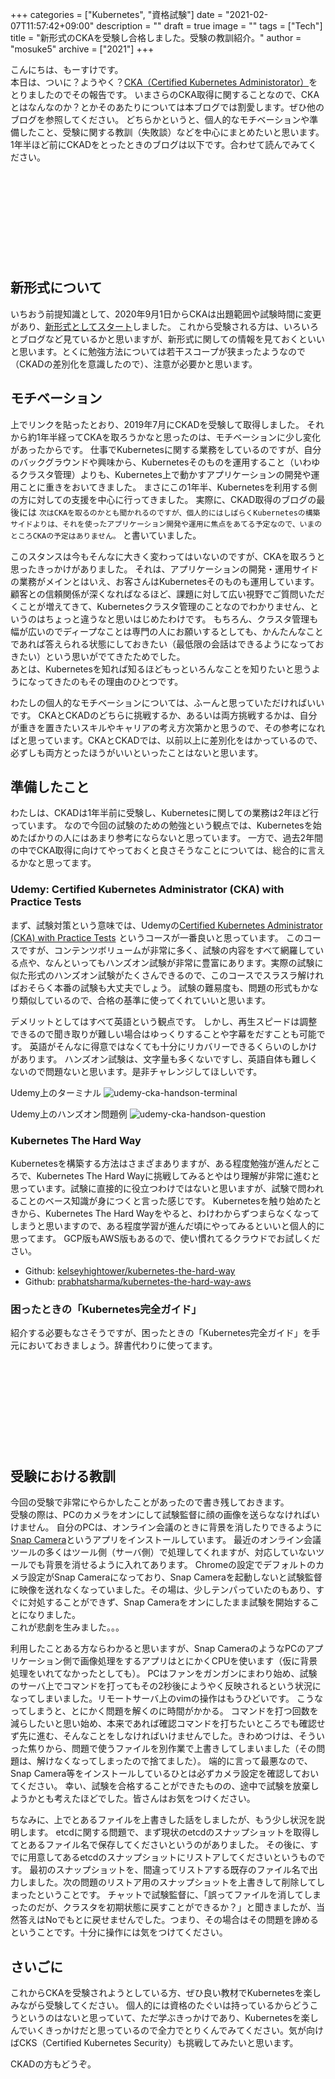 +++
categories = ["Kubernetes", "資格試験"]
date = "2021-02-07T11:57:42+09:00"
description = ""
draft = true
image = ""
tags = ["Tech"]
title = "新形式のCKAを受験し合格しました。受験の教訓紹介。"
author = "mosuke5"
archive = ["2021"]
+++

こんにちは、もーすけです。  
本日は、ついに？ようやく？[CKA（Certified Kubernetes Administorator）](https://training.linuxfoundation.org/ja/certification/certified-kubernetes-administrator-cka/)をとりましたのでその報告です。
いまさらのCKA取得に関することなので、CKAとはなんなのか？とかそのあたりについては本ブログでは割愛します。ぜひ他のブログを参照してください。
どちらかというと、個人的なモチベーションや準備したこと、受験に関する教訓（失敗談）などを中心にまとめたいと思います。
1年半ほど前にCKADをとったときのブログは以下です。合わせて読んでみてください。

<div class="iframely-embed"><div class="iframely-responsive" style="height: 140px; padding-bottom: 0;"><a href="https://blog.mosuke.tech/entry/2019/07/08/ckad/" data-iframely-url="//cdn.iframe.ly/mmfuBDQ"></a></div></div><script async src="//cdn.iframe.ly/embed.js" charset="utf-8"></script>
<!--more-->

## 新形式について
いちおう前提知識として、2020年9月1日からCKAは出題範囲や試験時間に変更があり、[新形式としてスタート](https://training.linuxfoundation.org/ja/cka-program-changes-2020/)しました。
これから受験される方は、いろいろとブログなど見ているかと思いますが、新形式に関しての情報を見ておくといいと思います。とくに勉強方法については若干スコープが狭まったようなので（CKADの差別化を意識したので）、注意が必要かと思います。

## モチベーション
上でリンクを貼ったとおり、2019年7月にCKADを受験して取得しました。
それから約1年半経ってCKAを取ろうかなと思ったのは、モチベーションに少し変化があったからです。
仕事でKubernetesに関する業務をしているのですが、自分のバックグラウンドや興味から、Kubernetesそのものを運用すること（いわゆるクラスタ管理）よりも、Kubernetes上で動かすアプリケーションの開発や運用ことに重きをおいてきました。
まさにこの1年半、Kubernetesを利用する側の方に対しての支援を中心に行ってきました。
実際に、CKAD取得のブログの最後には `次はCKAを取るのかとも聞かれるのですが、個人的にはしばらくKubernetesの構築サイドよりは、それを使ったアプリケーション開発や運用に焦点をあてる予定なので、いまのところCKAの予定はありません。` と書いていました。

このスタンスは今もそんなに大きく変わってはいないのですが、CKAを取ろうと思ったきっかけがありました。
それは、アプリケーションの開発・運用サイドの業務がメインとはいえ、お客さんはKubernetesそのものも運用しています。
顧客との信頼関係が深くなればなるほど、課題に対して広い視野でご質問いただくことが増えてきて、Kubernetesクラスタ管理のことなのでわかりません、というのはちょっと違うなと思いはじめたわけです。
もちろん、クラスタ管理も幅が広いのでディープなことは専門の人にお願いするとしても、かんたんなことであれば答えられる状態にしておきたい（最低限の会話はできるようになっておきたい）という思いがでてきたためでした。  
あとは、Kubernetesを知れば知るほどもっといろんなことを知りたいと思うようになってきたのもその理由のひとつです。

わたしの個人的なモチベーションについては、ふーんと思っていただければいいです。
CKAとCKADのどちらに挑戦するか、あるいは両方挑戦するかは、自分が重きを置きたいスキルやキャリアの考え方次第かと思うので、その参考になればと思っています。CKAとCKADでは、以前以上に差別化をはかっているので、必ずしも両方とったほうがいいといったことはないと思います。

## 準備したこと
わたしは、CKADは1年半前に受験し、Kubernetesに関しての業務は2年ほど行っています。
なので今回の試験のための勉強という観点では、Kubernetesを始めたばかりの人にはあまり参考にならないと思っています。
一方で、過去2年間の中でCKA取得に向けてやっておくと良さそうなことについては、総合的に言えるかなと思ってます。

### Udemy: Certified Kubernetes Administrator (CKA) with Practice Tests
まず、試験対策という意味では、Udemyの<a href="https://px.a8.net/svt/ejp?a8mat=3H3F8L+198YR6+3L4M+BW8O2&a8ejpredirect=https%3A%2F%2Fwww.udemy.com%2Fcourse%2Fcertified-kubernetes-administrator-with-practice-tests%2F" rel="nofollow">Certified Kubernetes Administrator (CKA) with Practice Tests</a>
<img border="0" width="1" height="1" src="https://www11.a8.net/0.gif?a8mat=3H3F8L+198YR6+3L4M+BW8O2" alt="">というコースが一番良いと思っています。
このコースですが、コンテンツボリュームが非常に多く、試験の内容をすべて網羅している点や、なんといってもハンズオン試験が非常に豊富にあります。実際の試験に似た形式のハンズオン試験がたくさんできるので、このコースでスラスラ解ければおそらく本番の試験も大丈夫でしょう。
試験の難易度も、問題の形式もかなり類似しているので、合格の基準に使ってくれていいと思います。

デメリットとしてはすべて英語という観点です。
しかし、再生スピードは調整できるので聞き取りが難しい場合はゆっくりすることや字幕をだすことも可能です。
英語がそんなに得意ではなくても十分にリカバリーできるくらいのしかけがあります。
ハンズオン試験は、文字量も多くないですし、英語自体も難しくないので問題ないと思います。是非チャレンジしてほしいです。

Udemy上のターミナル
![udemy-cka-handson-terminal](/image/udemy-cka-handson-terminal.png)

Udemy上のハンズオン問題例
![udemy-cka-handson-question](/image/udemy-cka-handson-question.png)

### Kubernetes The Hard Way
Kubernetesを構築する方法はさまざまありますが、ある程度勉強が進んだところで、Kubernetes The Hard Wayに挑戦してみるとやはり理解が非常に進むと思っています。試験に直接的に役立つわけではないと思いますが、試験で問われることのベース知識が身につくと言った感じです。
Kubernetesを触り始めたときから、Kubernetes The Hard Wayをやると、わけわからずつまらなくなってしまうと思いますので、ある程度学習が進んだ頃にやってみるといいと個人的に思ってます。
GCP版もAWS版もあるので、使い慣れてるクラウドでお試しください。

- Github: [kelseyhightower/kubernetes-the-hard-way](https://github.com/kelseyhightower/kubernetes-the-hard-way)
- Github: [prabhatsharma/kubernetes-the-hard-way-aws](https://github.com/prabhatsharma/kubernetes-the-hard-way-aws)

### 困ったときの「Kubernetes完全ガイド」
紹介する必要もなさそうですが、困ったときの「Kubernetes完全ガイド」を手元においておきましょう。辞書代わりに使ってます。

<div class="iframely-embed"><div class="iframely-responsive" style="height: 140px; padding-bottom: 0;"><a href="https://www.amazon.co.jp/Kubernetes%25E5%25AE%258C%25E5%2585%25A8%25E3%2582%25AC%25E3%2582%25A4%25E3%2583%2589-%25E7%25AC%25AC2%25E7%2589%2588-Top-Gear-%25E9%259D%2592%25E5%25B1%25B1/dp/4295009792?&amp;linkCode=sl1&amp;tag=mosuke5-22&amp;linkId=58d74fdd3ca112a81ccbd103d4ca7058&amp;language=ja_JP&amp;ref_=as_li_ss_tl" data-iframely-url="//cdn.iframe.ly/ve2Qcob?iframe=card-small"></a></div></div><script async src="//cdn.iframe.ly/embed.js" charset="utf-8"></script>

## 受験における教訓
今回の受験で非常にやらかしたことがあったので書き残しておきます。  
受験の際は、PCのカメラをオンにして試験監督に顔の画像を送らななければいけません。
自分のPCは、オンライン会議のときに背景を消したりできるように[Snap Camera](https://snapcamera.snapchat.com/)というアプリをインストールしています。
最近のオンライン会議ツールの多くはツール側（サーバ側）で処理してくれますが、対応していないツールでも背景を消せるように入れてあります。
Chromeの設定でデフォルトのカメラ設定がSnap Cameraになっており、Snap Cameraを起動しないと試験監督に映像を送れなくなっていました。その場は、少しテンパっていたのもあり、すぐに対処することができず、Snap Cameraをオンにしたまま試験を開始することになりました。  
これが悲劇を生みました。。。

利用したことある方ならわかると思いますが、Snap CameraのようなPCのアプリケーション側で画像処理をするアプリはとにかくCPUを使います（仮に背景処理をいれてなかったとしても）。
PCはファンをガンガンにまわり始め、試験のサーバ上でコマンドを打ってもその2秒後にようやく反映されるという状況になってしまいました。リモートサーバ上のvimの操作はもうひどいです。
こうなってしまうと、とにかく問題を解くのに時間がかかる。
コマンドを打つ回数を減らしたいと思い始め、本来であれば確認コマンドを打ちたいところでも確認せず先に進む、そんなことをしなければいけませんでした。きわめつけは、そういった焦りから、問題で使うファイルを別作業で上書きしてしまいました（その問題は、解けなくなってしまったので捨てました）。
端的に言って最悪なので、Snap Camera等をインストールしているひとは必ずカメラ設定を確認しておいてください。
幸い、試験を合格することができたものの、途中で試験を放棄しようかとも考えたほどでした。皆さんはお気をつけください。

ちなみに、上でとあるファイルを上書きした話をしましたが、もう少し状況を説明します。
etcdに関する問題で、まず現状のetcdのスナップショットを取得してとあるファイル名で保存してくださいというのがありました。
その後に、すでに用意してあるetcdのスナップショットにリストアしてくださいというものです。
最初のスナップショットを、間違ってリストアする既存のファイル名で出力しました。次の問題のリストア用のスナップショットを上書きして削除してしまったということです。
チャットで試験監督に、「誤ってファイルを消してしまったのだが、クラスタを初期状態に戻すことができるか？」と聞きましたが、当然答えはNoでもとに戻せませんでした。つまり、その場合はその問題を諦めるということです。十分に操作には気をつけてください。

## さいごに
これからCKAを受験されようとしている方、ぜひ良い教材でKubernetesを楽しみながら受験してください。
個人的には資格のたぐいは持っているからどうこうというのはないと思っていて、ただ学ぶきっかけであり、Kubernetesを楽しんでいくきっかけだと思っているので全力でとりくんでみてください。気が向けばCKS（Certified Kubernetes Security）も挑戦してみたいと思います。

CKADの方もどうぞ。
<div class="iframely-embed"><div class="iframely-responsive" style="height: 140px; padding-bottom: 0;"><a href="https://blog.mosuke.tech/entry/2019/07/08/ckad/" data-iframely-url="//cdn.iframe.ly/mmfuBDQ"></a></div></div><script async src="//cdn.iframe.ly/embed.js" charset="utf-8"></script>
